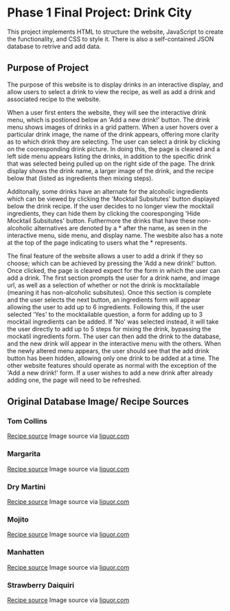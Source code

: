 # Phase 1 Final Project: Drink City

This project implements HTML to structure the website, JavaScript to create the functionality, and CSS to style it. There is also a self-contained JSON database to retrive and add data.

## Purpose of Project

The purpose of this website is to display drinks in an interactive display, and allow users to select a drink to view the recipe, as well as add a drink and associated recipe to the website. 

When a user first enters the website, they will see the interactive drink menu, which is postioned below an 'Add a new drink!' button. The drink menu shows images of drinks in a grid pattern. When a user hovers over a particular drink image, the name of the drink appears, offering more clarity as to which drink they are selecting. The user can select a drink by clicking on the cooresponding drink picture. In doing this, the page is cleared and a left side menu appears listing the drinks, in addition to the specific drink that was selected being pulled up on the right side of the page. The drink display shows the drink name, a larger image of the drink, and the recipe below that (listed as ingredients then mixing steps).  

Additonally, some drinks have an alternate for the alcoholic ingredients which can be viewed by clicking the 'Mocktail Subsitutes' button displayed below the drink recipe. If the user decides to no longer view the mocktail ingredients, they can hide them by clicking the cooresponging 'Hide Mocktail Subsitutes' button. Futhermore the drinks that have these non-alcoholic alternatives are denoted by a * after the name, as seen in the interactive menu, side menu, and display name. The wesbite also has a note at the top of the page indicating to users what the * represents. 

The final feature of the website allows a user to add a drink if they so choose; which can be achieved by pressing the 'Add a new drink!' button. Once clicked, the page is cleared expect for the form in which the user can add a drink. The first section prompts the user for a drink name, and image url, as well as a selection of whether or not the drink is mocktailable (meaning it has non-alcoholic subsitutes). Once this section is complete and the user selects the next button, an ingredients form will appear allowing the user to add up to 6 ingredients. Following this, if the user selected 'Yes' to the mocktailable question, a form for adding up to 3 mocktail ingredients can be added. If 'No' was selected instead, it will take the user directly to add up to 5 steps for mixing the drink, bypassing the mockatil ingredients form. The user can then add the drink to the database, and the new drink will appear in the interactive menu with the others. When the newly altered menu appears, the user should see that the add drink button has been hidden, allowing only one drink to be added at a time. The other website features should operate as normal with the exception of the 'Add a new drink!' form. If a user wishes to add a new drink after already adding one, the page will need to be refreshed. 

## Original Database Image/ Recipe Sources
### Tom Collins
[Recipe source](https://www.liquor.com/recipes/tom-collins-2/)
Image source via [liquor.com](https://www.liquor.com/thmb/tgWPQqsyM7-TFAA7vw_0h7aZszY=/1500x0/filters:no_upscale():max_bytes(150000):strip_icc():format(webp)/__opt__aboutcom__coeus__resources__content_migration__liquor__2019__04__03080950__Tom-Collins-720x720-recipe-e87bf7954cdb4438b5e8d21f568cdd6f.jpg)
### Margarita
[Recipe source](https://www.liquor.com/recipes/margarita/)
Image source via [liquor.com](https://www.liquor.com/thmb/8yoPCYMZu1API5ufW48kFnPKI2E=/1500x0/filters:no_upscale():max_bytes(150000):strip_icc():format(webp)/margarita-720x720-primary-f4a3b044e9a746d9b88890515c3a7328.jpg)
### Dry Martini
[Recipe source](https://www.liquor.com/recipes/dry-martini/)
Image source via [liquor.com](https://www.liquor.com/thmb/71szF_FzFyp1vTwNO6BeWKk3ByE=/1500x0/filters:no_upscale():max_bytes(150000):strip_icc():format(webp)/dry-martini-720x720-primary-a6de08f8cd584ad88520287922578bcb.jpg)
### Mojito
[Recipe source](https://www.liquor.com/recipes/mojito/)
Image source via [liquor.com](https://www.liquor.com/thmb/G6gVUxrTRCesHawcaUYl9ITSNmA=/1500x0/filters:no_upscale():max_bytes(150000):strip_icc():format(webp)/mojito-720x720-primary-6a57f80e200c412e9a77a1687f312ff7.jpg)
### Manhatten
[Recipe source](https://www.liquor.com/recipes/manhattan-2/)
Image source via [liquor.com](https://www.liquor.com/thmb/mcDwiWjLS2JAKWuVrf6sXwkjRCY=/1500x0/filters:no_upscale():max_bytes(150000):strip_icc():format(webp)/__opt__aboutcom__coeus__resources__content_migration__liquor__2018__05__10144903__Manhattan-720x720-recipe-9497922907c14d91898f557cb51f2ea3.jpg)
### Strawberry Daiquiri
[Recipe source](https://www.liquor.com/recipes/strawberry-daiquiri/)
Image source via [liquor.com](https://www.liquor.com/thmb/CNit_GcIyHOPCo3DIfBxSlvqrpQ=/1500x0/filters:no_upscale():max_bytes(150000):strip_icc():format(webp)/strawberry-daquiri-720x720-primary-468d4f031af042048c8a20e271d30a1a.jpg)

